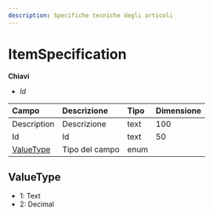 ```yaml
---
description: Specifiche tecniche degli articoli
---
```


# ItemSpecification

**Chiavi**

* _Id_

| Campo | Descrizione | Tipo | Dimensione |
| :--- | :--- | :--- | :--- |
| Description | Descrizione | text | 100 |
| Id | Id | text | 50 |
| [ValueType](itemspecification.md#valuetype) | Tipo del campo | enum |  |

## ValueType

* 1: Text
* 2: Decimal

